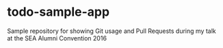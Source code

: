 # todo-sample-app
Sample repository for showing Git usage and Pull Requests during my talk at the SEA Alumni Convention 2016
